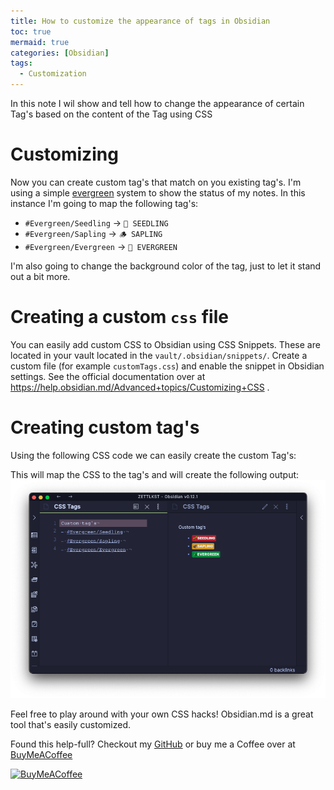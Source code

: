 ```yaml
---
title: How to customize the appearance of tags in Obsidian
toc: true
mermaid: true
categories: [Obsidian]
tags:
  - Customization
---
```


In this note I wil show and tell how to change the appearance of certain Tag's based on the content of the Tag using CSS

# Customizing

Now you can create custom tag's that match on you existing tag's. I'm using a simple [evergreen](https://notes.andymatuschak.org/Evergreen_notes) system to show the status of my notes. In this instance I'm going to map the following tag's:

- `#Evergreen/Seedling` → `🌱 SEEDLING`
- `#Evergreen/Sapling` → `🪵 SAPLING`
- `#Evergreen/Evergreen` → `🌲 EVERGREEN`

I'm also going to change the background color of the tag, just to let it stand out a bit more.

# Creating a custom `css` file

You can easily add custom CSS to Obsidian using CSS Snippets. These are located in your vault located in the `vault/.obsidian/snippets/`. Create a custom file (for example `customTags.css`) and enable the snippet in Obsidian settings. See the official documentation over at <https://help.obsidian.md/Advanced+topics/Customizing+CSS> .

# Creating custom tag's

Using the following CSS code we can easily create the custom Tag's:

<script src="https://gist.github.com/KingOfSpades/a7e38c6ebe8c291a559fbdc1418ef053.js"></script>

This will map the CSS to the tag's and will create the following output:
![Example Tags](/assets/images/20210421193541.png)

Feel free to play around with your own CSS hacks! Obsidian.md is a great tool that's easily customized.

Found this help-full? Checkout my [GitHub](https://github.com/KingOfSpades) or buy me a Coffee over at [BuyMeACoffee](https://www.buymeacoffee.com/cabenstein)

[<img src="https://cdn.buymeacoffee.com/buttons/v2/default-yellow.png" alt="BuyMeACoffee" width="120">](https://www.buymeacoffee.com/cabenstein)